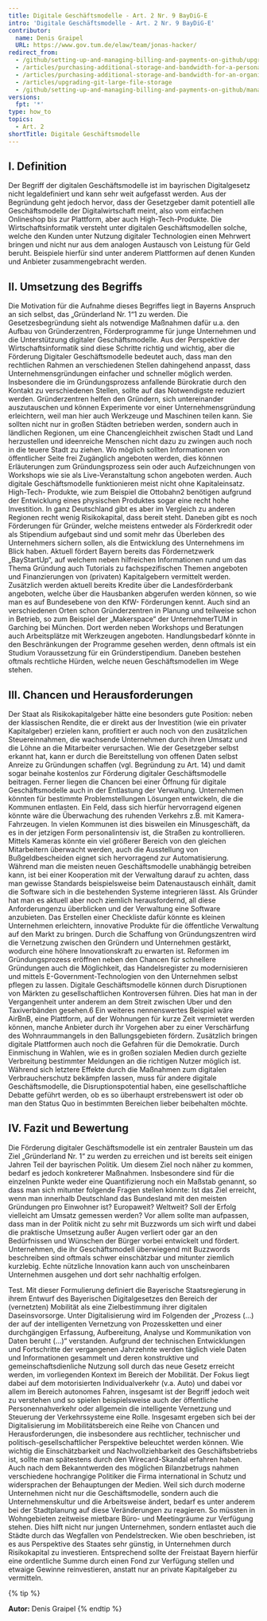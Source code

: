 ```yaml
---
title: Digitale Geschäftsmodelle - Art. 2 Nr. 9 BayDiG-E
intro: 'Digitale Geschäftsmodelle - Art. 2 Nr. 9 BayDiG-E'
contributor:
  name: Denis Graipel
  URL: https://www.gov.tum.de/elaw/team/jonas-hacker/
redirect_from:
  - /github/setting-up-and-managing-billing-and-payments-on-github/upgrading-git-large-file-storage
  - /articles/purchasing-additional-storage-and-bandwidth-for-a-personal-account/
  - /articles/purchasing-additional-storage-and-bandwidth-for-an-organization/
  - /articles/upgrading-git-large-file-storage
  - /github/setting-up-and-managing-billing-and-payments-on-github/managing-billing-for-git-large-file-storage/upgrading-git-large-file-storage
versions:
  fpt: '*'
type: how_to
topics:
  - Art. 2
shortTitle: Digitale Geschäftsmodelle
---
```


## I. Definition

Der Begriff der digitalen Geschäftsmodelle ist im bayrischen Digitalgesetz nicht legaldefiniert und kann sehr weit aufgefasst werden. Aus der Begründung geht jedoch hervor, dass der Gesetzgeber damit potentiell alle Geschäftsmodelle der Digitalwirtschaft meint, also vom einfachen Onlineshop bis zur Plattform, aber auch High-Tech-Produkte. Die Wirtschaftsinformatik versteht unter digitalen Geschäftsmodellen solche, welche den Kunden unter Nutzung digitaler Technologien einen Mehrwert bringen und nicht nur aus dem analogen Austausch von Leistung für Geld beruht. Beispiele hierfür sind unter anderem Plattformen auf denen Kunden und Anbieter zusammengebracht werden.

## II. Umsetzung des Begriffs

Die Motivation für die Aufnahme dieses Begriffes liegt in Bayerns Anspruch an sich selbst, das „Gründerland Nr. 1“1 zu werden. Die Gesetzesbegründung sieht als notwendige Maßnahmen dafür u.a. den Aufbau von Gründerzentren, Förderprogramme für junge Unternehmen und die Unterstützung digitaler Geschäftsmodelle. Aus der Perspektive der Wirtschaftsinformatik sind diese Schritte richtig und wichtig, aber die Förderung Digitaler Geschäftsmodelle bedeutet auch, dass man den rechtlichen Rahmen an verschiedenen Stellen dahingehend anpasst, dass Unternehmensgründungen einfacher und schneller möglich werden. Insbesondere die im Gründungsprozess anfallende Bürokratie durch den Kontakt zu verschiedenen Stellen, sollte auf das Notwendigste reduziert werden. Gründerzentren helfen den Gründern, sich untereinander auszutauschen und können Experimente vor einer Unternehmensgründung erleichtern, weil man hier auch Werkzeuge und Maschinen teilen kann. Sie sollten nicht nur in großen Städten betrieben werden, sondern auch in ländlichen Regionen, um eine Chancengleichheit zwischen Stadt und Land herzustellen und ideenreiche Menschen nicht dazu zu zwingen auch noch in die teuere Stadt zu ziehen. Wo möglich sollten Informationen von öffentlicher Seite frei Zugänglich angeboten werden, dies können Erläuterungen zum Gründungsprozess sein oder auch Aufzeichnungen von Workshops wie sie als Live-Veranstaltung schon angeboten werden. Auch digitale Geschäftsmodelle funktionieren meist nicht ohne Kapitaleinsatz. High-Tech- Produkte, wie zum Beispiel die Ottobahn2 benötigen aufgrund der Entwicklung eines physischen Produktes sogar eine recht hohe Investition. In ganz Deutschland gibt es aber im Vergleich zu anderen Regionen recht wenig Risikokapital, dass bereit steht. Daneben gibt es noch Förderungen für Gründer, welche meistens entweder als Förderkredit oder als Stipendium aufgebaut sind und somit mehr das Überleben des Unternehmers sichern sollen, als die Entwicklung des Unternehmens im Blick haben. Aktuell fördert Bayern bereits das Fördernetzwerk „BayStartUp“, auf welchem neben hilfreichen Informationen rund um das Thema Gründung auch Tutorials zu fachspezifischen Themen angeboten und Finanzierungen von (privaten) Kapitalgebern vermittelt werden. Zusätzlich werden aktuell bereits Kredite über die Landesförderbank angeboten, welche über die Hausbanken abgerufen werden können, so wie man es auf Bundesebene von den KfW- Förderungen kennt. Auch sind an verschiedenen Orten schon Gründerzentren in Planung und teilweise schon in Betrieb, so zum Beispiel der „Makerspace“ der UnternehmerTUM in Garching bei München. Dort werden neben Workshops und Beratungen auch Arbeitsplätze mit Werkzeugen angeboten. Handlungsbedarf könnte in den Beschränkungen der Programme gesehen werden, denn oftmals ist ein Studium Voraussetzung für ein Gründerstipendium. Daneben bestehen oftmals rechtliche Hürden, welche neuen Geschäftsmodellen im Wege stehen.

## III. Chancen und Herausforderungen

Der Staat als Risikokapitalgeber hätte eine besonders gute Position: neben der klassischen Rendite, die er direkt aus der Investition (wie ein privater Kapitalgeber) erzielen kann, profitiert er auch noch von den zusätzlichen Steuereinnahmen, die wachsende Unternehmen durch ihren Umsatz und die Löhne an die Mitarbeiter verursachen. Wie der Gesetzgeber selbst erkannt hat, kann er durch die Bereitstellung von offenen Daten selbst Anreize zu Gründungen schaffen (vgl. Begründung zu Art. 14) und damit sogar beinahe kostenlos zur Förderung digitaler Geschäftsmodelle beitragen. Ferner liegen die Chancen bei einer Öffnung für digitale Geschäftsmodelle auch in der Entlastung der Verwaltung. Unternehmen könnten für bestimmte Problemstellungen Lösungen entwickeln, die die Kommunen entlasten. Ein Feld, dass sich hierfür hervorragend eigenen könnte wäre die Überwachung des ruhenden Verkehrs z.B. mit Kamera-Fahrzeugen. In vielen Kommunen ist dies bisweilen ein Minusgeschäft, da es in der jetzigen Form personalintensiv ist, die Straßen zu kontrollieren. Mittels Kameras könnte ein viel größerer Bereich von den gleichen Mitarbeitern überwacht werden, auch die Ausstellung von Bußgeldbescheiden eignet sich hervorragend zur Automatisierung. Während man die meisten neuen Geschäftsmodelle unabhängig betreiben kann, ist bei einer Kooperation mit der Verwaltung darauf zu achten, dass man gewisse Standards beispielsweise beim Datenaustausch einhält, damit die Software sich in die bestehenden Systeme integrieren lässt. Als Gründer hat man es aktuell aber noch ziemlich herausfordernd, all diese Anforderungenzu überblicken und der Verwaltung eine Software anzubieten. Das Erstellen einer Checkliste dafür könnte es kleinen Unternehmen erleichtern, innovative Produkte für die öffentliche Verwaltung auf den Markt zu bringen. Durch die Schaffung von Gründungszentren wird die Vernetzung zwischen den Gründern und Unternehmen gestärkt, wodurch eine höhere Innovationskraft zu erwarten ist. Reformen im Gründungsprozess eröffnen neben den Chancen für schnellere Gründungen auch die Möglichkeit, das Handelsregister zu modernisieren und mittels E-Government-Technologien von den Unternehmen selbst pflegen zu lassen. Digitale Geschäftsmodelle können durch Disruptionen von Märkten zu gesellschaftlichen Kontroversen führen. Dies hat man in der Vergangenheit unter anderem an dem Streit zwischen Uber und den Taxiverbänden gesehen.6 Ein weiteres nennenswertes Beispiel wäre AirBnB, eine Plattform, auf der Wohnungen für kurze Zeit vermietet werden können, manche Anbieter durch ihr Vorgehen aber zu einer Verschärfung des Wohnraummangels in den Ballungsgebieten fördern. Zusätzlich bringen digitale Plattformen auch noch die Gefahren für die Demokratie. Durch Einmischung in Wahlen, wie es in großen sozialen Medien durch gezielte Verbreitung bestimmter Meldungen an die richtigen Nutzer möglich ist. Während sich letztere Effekte durch die Maßnahmen zum digitalen Verbraucherschutz bekämpfen lassen, muss für andere digitale Geschäftsmodelle, die Disruptionspotential haben, eine gesellschaftliche Debatte geführt werden, ob es so überhaupt erstrebenswert ist oder ob man den Status Quo in bestimmten Bereichen lieber beibehalten möchte.   

## IV. Fazit und Bewertung

Die Förderung digitaler Geschäftsmodelle ist ein zentraler Baustein um das Ziel „Gründerland Nr. 1“ zu werden zu erreichen und ist bereits seit einigen Jahren Teil der bayrischen Politik. Um diesem Ziel noch näher zu kommen, bedarf es jedoch konkreterer Maßnahmen. Insbesondere sind für die einzelnen Punkte weder eine Quantifizierung noch ein Maßstab genannt, so dass man sich mitunter folgende Fragen stellen könnte: Ist das Ziel erreicht, wenn man innerhalb Deutschland das Bundesland mit den meisten Gründungen pro Einwohner ist? Europaweit? Weltweit? Soll der Erfolg vielleicht am Umsatz gemessen werden? Vor allem sollte man aufpassen, dass man in der Politik nicht zu sehr mit Buzzwords um sich wirft und dabei die praktische Umsetzung außer Augen verliert oder gar an den Bedürfnissen und Wünschen der Bürger vorbei entwickelt und fördert. Unternehmen, die ihr Geschäftsmodell überwiegend mit Buzzwords beschreiben sind oftmals schwer einschätzbar und mitunter ziemlich kurzlebig. Echte nützliche Innovation kann auch von unscheinbaren Unternehmen ausgehen und dort sehr nachhaltig erfolgen.

Test. Mit dieser Formulierung definiert die Bayerische Staatsregierung in ihrem Entwurf des Bayerischen Digitalgesetzes den Bereich der (vernetzten) Mobilität als eine Zielbestimmung ihrer digitalen Daseinsvorsorge. Unter Digitalisierung wird im Folgenden der „Prozess (…) der auf der intelligenten Vernetzung von Prozessketten und einer durchgängigen Erfassung, Aufbereitung, Analyse und Kommunikation von Daten beruht (…)“ verstanden. Aufgrund der technischen Entwicklungen und Fortschritte der vergangenen Jahrzehnte werden täglich viele Daten und Informationen gesammelt und deren konstruktive und gemeinschaftsdienliche Nutzung soll durch das neue Gesetz erreicht werden, im vorliegenden Kontext im Bereich der Mobilität. Der Fokus liegt dabei auf dem motorisierten Individualverkehr (v.a. Auto) und dabei vor allem im Bereich autonomes Fahren, insgesamt ist der Begriff jedoch weit zu verstehen und so spielen beispielsweise auch der öffentliche Personennahverkehr oder allgemein die intelligente Vernetzung und Steuerung der Verkehrssysteme eine Rolle. Insgesamt ergeben sich bei der Digitalisierung im Mobilitätsbereich eine Reihe von Chancen und Herausforderungen, die insbesondere aus rechtlicher, technischer und politisch-gesellschaftlicher Perspektive beleuchtet werden können. Wie wichtig die Einschätzbarkeit und Nachvollziehbarkeit des Geschäftsbetriebs ist, sollte man spätestens durch den Wirecard-Skandal erfahren haben. Auch nach dem Bekanntwerden des möglichen Bilanzbetrugs nahmen verschiedene hochrangige Politiker die Firma international in Schutz und widersprachen der Behauptungen der Medien. Weil sich durch moderne Unternehmen nicht nur die Geschäftsmodelle, sondern auch die Unternehmenskultur und die Arbeitsweise ändert, bedarf es unter anderem bei der Stadtplanung auf diese Veränderungen zu reagieren. So müssten in Wohngebieten zeitweise mietbare Büro- und Meetingräume zur Verfügung stehen. Dies hilft nicht nur jungen Unternehmen, sondern entlastet auch die Städte durch das Wegfallen von Pendelstrecken. Wie oben beschrieben, ist es aus Perspektive des Staates sehr günstig, in Unternehmen durch Risikokapital zu investieren. Entsprechend sollte der Freistaat Bayern hierfür eine ordentliche Summe durch einen Fond zur Verfügung stellen und etwaige Gewinne reinvestieren, anstatt nur an private Kapitalgeber zu vermitteln.

{% tip %}

**Autor:** Denis Graipel
{% endtip %}
